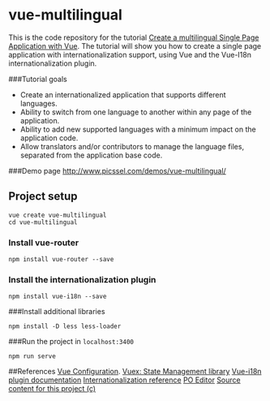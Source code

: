 # vue-multilingual

This is the code repository for the tutorial [Create a multilingual Single Page Application with Vue](http://www.picssel.com/create-a-multilingual-spa-with-vue/).  The tutorial will show you how to create a single page application with internationalization support, using Vue and the Vue-I18n internationalization plugin.

###Tutorial goals
- Create an internationalized application that supports different languages.
- Ability to switch from one language to another within any page of the application.
- Ability to add new supported languages with a minimum impact on the application code.
- Allow translators and/or contributors to manage the language files, separated from the application base code.

###Demo page
http://www.picssel.com/demos/vue-multilingual/

## Project setup
```
vue create vue-multilingual
cd vue-multilingual
```

### Install vue-router
```
npm install vue-router --save
```

### Install the internationalization plugin
```
npm install vue-i18n --save
```

###Install additional libraries
```
npm install -D less less-loader
```

###Run the project in `localhost:3400`
```
npm run serve
```

##References
[Vue Configuration](https://cli.vuejs.org/config/).
[Vuex: State Management library](https://vuex.vuejs.org/)
[Vue-i18n plugin documentation](https://kazupon.github.io/vue-i18n/)
[Internationalization reference](https://www.w3.org/International/questions/qa-i18n)
[PO Editor](https://poeditor.com)
[Source content for this project (c)](http://www.jerometranslations.com/)
